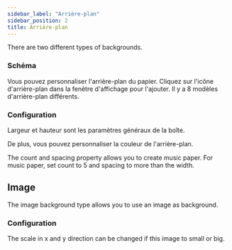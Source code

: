```yaml
---
sidebar_label: "Arrière-plan"
sidebar_position: 2
title: Arrière-plan
---
```


There are two different types of backgrounds.

### Schéma

Vous pouvez personnaliser l'arrière-plan du papier. Cliquez sur l'icône d'arrière-plan dans la fenêtre d'affichage pour l'ajouter. Il y a 8 modèles d'arrière-plan différents.

### Configuration

Largeur et hauteur sont les paramètres généraux de la boîte.

De plus, vous pouvez personnaliser la couleur de l'arrière-plan.

The count and spacing property allows you to create music paper. For music paper, set count to 5 and spacing to more than the width.

## Image

The image background type allows you to use an image as background.

### Configuration

The scale in x and y direction can be changed if this image to small or big.
